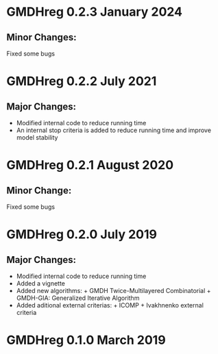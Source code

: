 # GMDHreg 0.2.3 January 2024
## Minor Changes:
Fixed some bugs

# GMDHreg 0.2.2 July 2021
## Major Changes:
*  Modified internal code to reduce running time
*  An internal stop criteria is added to reduce running time and improve model stability

# GMDHreg 0.2.1 August 2020
## Minor Change:
Fixed some bugs

# GMDHreg 0.2.0 July 2019
## Major Changes:
* Modified internal code to reduce running time
* Added a vignette
* Added new algorithms:
      + GMDH Twice-Multilayered Combinatorial
      + GMDH-GIA: Generalized Iterative Algorithm
* Added aditional external criterias:
      + ICOMP
      + Ivakhnenko external criteria

# GMDHreg 0.1.0 March 2019

